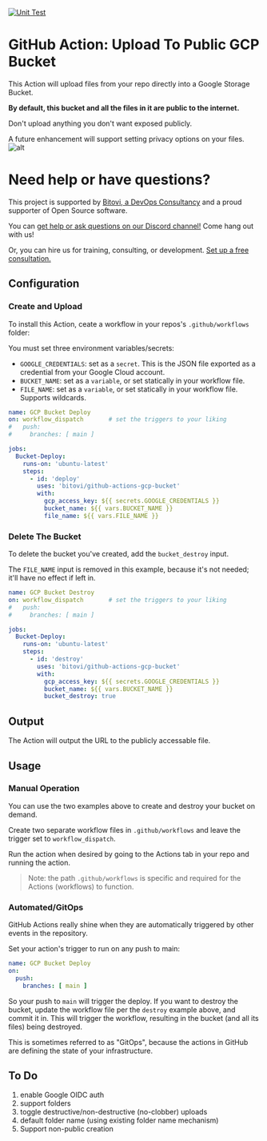[![Unit Test](https://github.com/bitovi/github-actions-gcp-bucket/actions/workflows/bats_test.yaml/badge.svg?branch=main)](https://github.com/bitovi/github-actions-gcp-bucket/actions/workflows/bats_test.yaml)

# GitHub Action: Upload To Public GCP Bucket

This Action will upload files from your repo directly into a Google Storage Bucket.

**By default, this bucket and all the files in it are public to the internet.**

Don't upload anything you don't want exposed publicly.

A future enhancement will support setting privacy options on your files.
![alt](https://bitovi-gha-pixel-tracker-deployment-main.bitovi-sandbox.com/pixel/ucQ8yrqvFpr4va86ngodT)
# Need help or have questions?

This project is supported by [Bitovi, a DevOps Consultancy](https://www.bitovi.com/devops-consulting) and a proud supporter of Open Source software.

You can [get help or ask questions on our Discord channel!](https://discord.gg/J7ejFsZnJ4) Come hang out with us!

Or, you can hire us for training, consulting, or development. [Set up a free consultation.](https://www.bitovi.com/devops-consulting)

## Configuration

### Create and Upload

To install this Action, ceate a workflow in your repos's `.github/workflows` folder:

You must set three environment variables/secrets:

- `GOOGLE_CREDENTIALS`: set as a `secret`. This is the JSON file exported as a credential from your Google Cloud account.
- `BUCKET_NAME`: set as a `variable`, or set statically in your workflow file.
- `FILE_NAME`: set as a `variable`, or set statically in your workflow file. Supports wildcards.

```yaml
name: GCP Bucket Deploy
on: workflow_dispatch       # set the triggers to your liking
#   push:
#     branches: [ main ]

jobs:
  Bucket-Deploy:
    runs-on: 'ubuntu-latest'
    steps:
      - id: 'deploy'
        uses: 'bitovi/github-actions-gcp-bucket'
        with:
          gcp_access_key: ${{ secrets.GOOGLE_CREDENTIALS }}
          bucket_name: ${{ vars.BUCKET_NAME }}
          file_name: ${{ vars.FILE_NAME }}
```

### Delete The Bucket

To delete the bucket you've created, add the `bucket_destroy` input.

The `FILE_NAME` input is removed in this example, because it's not needed; it'll have no effect if left in.

```yaml
name: GCP Bucket Destroy
on: workflow_dispatch       # set the triggers to your liking
#   push:
#     branches: [ main ]

jobs:
  Bucket-Deploy:
    runs-on: 'ubuntu-latest'
    steps:
      - id: 'destroy'
        uses: 'bitovi/github-actions-gcp-bucket'
        with:
          gcp_access_key: ${{ secrets.GOOGLE_CREDENTIALS }}
          bucket_name: ${{ vars.BUCKET_NAME }}
          bucket_destroy: true
```

## Output

The Action will output the URL to the publicly accessable file.

## Usage

### Manual Operation

You can use the two examples above to create and destroy your bucket on demand.

Create two separate workflow files in `.github/workflows` and leave the trigger set to `workflow_dispatch`.

Run the action when desired by going to the Actions tab in your repo and running the action.

> Note: the path `.github/workflows` is specific and required for the Actions (workflows) to function.

### Automated/GitOps

GitHub Actions really shine when they are automatically triggered by other events in the repository.

Set your action's trigger to run on any push to main:

```yaml
name: GCP Bucket Deploy
on: 
  push:
    branches: [ main ]
```

So your push to `main` will trigger the deploy. If you want to destroy the bucket, update the workflow file per the `destroy` example above, and commit it in. This will trigger the workflow, resulting in the bucket (and all its files) being destroyed.

This is sometimes referred to as "GitOps", because the actions in GitHub are defining the state of your infrastructure.

## To Do

1. enable Google OIDC auth
1. support folders
1. toggle destructive/non-destructive (no-clobber) uploads
1. default folder name (using existing folder name mechanism)
1. Support non-public creation

<!-- markdownlint-disable-file MD041 -->
